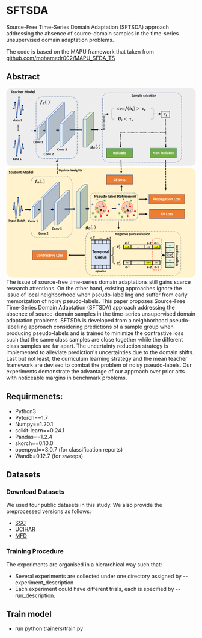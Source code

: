 # SFTSDA
Source-Free Time-Series Domain Adaptation (SFTSDA) approach addressing the absence of source-domain samples in the time-series unsupervised domain adaptation problems.

The code is based on the MAPU framework that taken from [github.com/mohamedr002/MAPU_SFDA_TS](https://github.com/mohamedr002/MAPU_SFDA_TS)

## Abstract
<img src="SFTSDA.png" width="1000">
The issue of source-free time-series domain adaptations still gains scarce research attentions. On the other hand, existing approaches ignore the issue of local neighborhood when pseudo-labelling and suffer from early memorization of noisy pseudo-labels. This paper proposes Source-Free Time-Series Domain Adaptation (SFTSDA) approach addressing the absence of source-domain samples in the time-series unsupervised domain adaptation problems. SFTSDA is developed from a neighborhood pseudo-labelling approach considering predictions of a sample group when producing pseudo-labels and is trained to minimize the contrastive loss such that the same class samples are close together while the different class samples are far apart. The uncertainty reduction strategy is implemented to alleviate prediction's uncertainties due to the domain shifts. Last but not least, the curriculum learning strategy and the mean teacher framework are devised to combat the problem of noisy pseudo-labels. Our experiments demonstrate the advantage of our approach over prior arts with noticeable margins in benchmark problems.

## Requirmenets:
- Python3
- Pytorch==1.7
- Numpy==1.20.1
- scikit-learn==0.24.1
- Pandas==1.2.4
- skorch==0.10.0
- openpyxl==3.0.7 (for classification reports)
- Wandb=0.12.7 (for sweeps)

## Datasets
### Download Datasets
We used four public datasets in this study. We also provide the preprocessed versions as follows:
- [SSC](https://researchdata.ntu.edu.sg/dataset.xhtml?persistentId=doi:10.21979/N9/UD1IM9)
- [UCIHAR](https://researchdata.ntu.edu.sg/dataset.xhtml?persistentId=doi:10.21979/N9/0SYHTZ)
- [MFD](https://researchdata.ntu.edu.sg/dataset.xhtml?persistentId=doi:10.21979/N9/PU85XN)

### Training Procedure
The experiments are organised in a hierarchical way such that:
- Several experiments are collected under one directory assigned by --experiment_description
- Each experiment could have different trials, each is specified by --run_description.

## Train model
- run python trainers/train.py   
